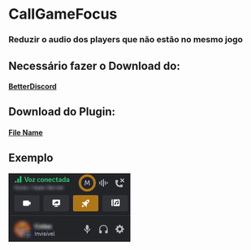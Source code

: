 # CallGameFocus
### Reduzir o audio dos players que não estão no mesmo jogo

## Necessário fazer o Download do: 
#### [BetterDiscord](https://betterdiscord.app/)

## Download do Plugin: 
#### [File Name](https://github.com/EricCoisa/BDiscord-Plugins/blob/main/CallGameFocus/build/CallGameFocus.plugin.js)

## Exemplo
![1](https://github.com/EricCoisa/BDiscord-Plugins/blob/main/CallGameFocus/util/CallGameFocus-Example.png?raw=true)